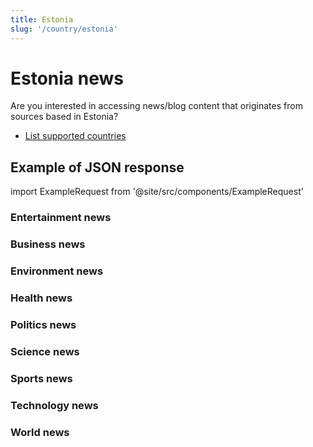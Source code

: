 ```yaml
---
title: Estonia
slug: '/country/estonia'
---
```


# Estonia news

Are you interested in accessing news/blog content that originates from sources based in Estonia?

- [List supported countries](/get-articles/countries)

## Example of JSON response

import ExampleRequest from '@site/src/components/ExampleRequest'

### Entertainment news
<ExampleRequest url="https://apitube.io/v1/news/articles?limit=2&category=news/Arts_and_Entertainment&language=ee"></ExampleRequest>

### Business news
<ExampleRequest url="https://apitube.io/v1/news/articles?limit=2&category=news/Business&language=ee"></ExampleRequest>

### Environment news
<ExampleRequest url="https://apitube.io/v1/news/articles?limit=2&category=news/Environment&language=ee"></ExampleRequest>

### Health news
<ExampleRequest url="https://apitube.io/v1/news/articles?limit=2&category=news/Health&language=ee"></ExampleRequest>

### Politics news
<ExampleRequest url="https://apitube.io/v1/news/articles?limit=2&category=news/Politics&language=ee"></ExampleRequest>

### Science news
<ExampleRequest url="https://apitube.io/v1/news/articles?limit=2&category=news/Science&language=ee"></ExampleRequest>

### Sports news
<ExampleRequest url="https://apitube.io/v1/news/articles?limit=2&category=news/Sports&language=ee"></ExampleRequest>

### Technology news
<ExampleRequest url="https://apitube.io/v1/news/articles?limit=2&category=news/Technology&language=ee"></ExampleRequest>

### World news
<ExampleRequest url="https://apitube.io/v1/news/articles?limit=2&category=news/World&language=ee"></ExampleRequest>
